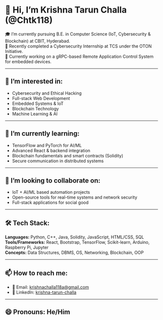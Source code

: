 # 👋 Hi, I’m Krishna Tarun Challa (@Chtk118)

🎓 I’m currently pursuing B.E. in Computer Science (IoT, Cybersecurity & Blockchain) at CBIT, Hyderabad.  
🔐 Recently completed a Cybersecurity Internship at TCS under the OTON Initiative.  
📡 Currently working on a gRPC-based Remote Application Control System for embedded devices.  

---

## 👀 I’m interested in:
- Cybersecurity and Ethical Hacking  
- Full-stack Web Development  
- Embedded Systems & IoT  
- Blockchain Technology  
- Machine Learning & AI  

---

## 🌱 I’m currently learning:
- TensorFlow and PyTorch for AI/ML  
- Advanced React & backend integration  
- Blockchain fundamentals and smart contracts (Solidity)  
- Secure communication in distributed systems  

---

## 💞️ I’m looking to collaborate on:
- IoT + AI/ML based automation projects  
- Open-source tools for real-time systems and network security  
- Full-stack applications for social good  

---

## 🛠 Tech Stack:
**Languages:** Python, C++, Java, Solidity, JavaScript, HTML/CSS, SQL  
**Tools/Frameworks:** React, Bootstrap, TensorFlow, Scikit-learn, Arduino, Raspberry Pi, Jupyter  
**Concepts:** Data Structures, DBMS, OS, Networking, Blockchain, OOP

---

## 📫 How to reach me:
- 📧 Email: [krishnachalla118a@gmail.com](mailto:krishnachalla118a@gmail.com)  
- 💼 LinkedIn: [krishna-tarun-challa](https://linkedin.com/in/krishna-tarun-challa)  

---

## 😄 Pronouns: He/Him  


<!---
Chtk118/Chtk118 is a ✨ special ✨ repository because its `README.md` (this file) appears on your GitHub profile.
You can click the Preview link to take a look at your changes.
--->

